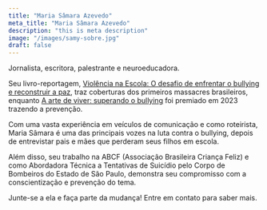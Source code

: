 ```yaml
---
title: "Maria Sâmara Azevedo"
meta_title: "Maria Sâmara Azevedo"
description: "this is meta description"
image: "/images/samy-sobre.jpg"
draft: false
---
```


Jornalista, escritora, palestrante e neuroeducadora.

Seu livro-reportagem, [Violência na Escola: O desafio de enfrentar o bullying e reconstruir a paz](#link), traz coberturas dos primeiros massacres brasileiros, enquanto [A arte de viver: superando o bullying](#link) foi premiado em 2023 trazendo a prevenção.

Com uma vasta experiência em veículos de comunicação e como roteirista, Maria Sâmara é uma das principais vozes na luta contra o bullying, depois de entrevistar pais e mães que perderam seus filhos em escola.

Além disso, seu trabalho na ABCF (Associação Brasileira Criança Feliz) e como Abordadora Técnica a Tentativas de Suicídio pelo Corpo de Bombeiros do Estado de São Paulo, demonstra seu compromisso com a conscientização e prevenção do tema.

Junte-se a ela e faça parte da mudança! Entre em contato para saber mais.
